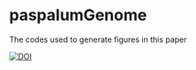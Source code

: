 # paspalumGenome
The codes used to generate figures in this paper 


[![DOI](https://zenodo.org/badge/505987272.svg)](https://zenodo.org/badge/latestdoi/505987272)


